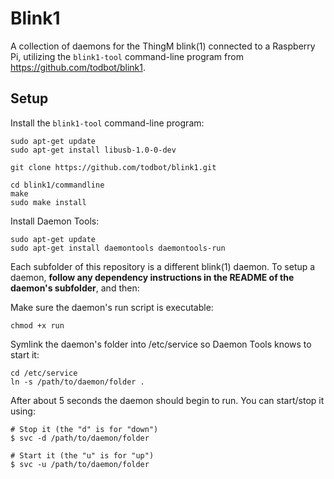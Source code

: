 Blink1
=======

A collection of daemons for the ThingM blink(1) connected to a Raspberry Pi, utilizing the `blink1-tool` command-line 
program from https://github.com/todbot/blink1.

## Setup

Install the `blink1-tool` command-line program:

```
sudo apt-get update
sudo apt-get install libusb-1.0-0-dev

git clone https://github.com/todbot/blink1.git

cd blink1/commandline
make
sudo make install
```


Install Daemon Tools:

```
sudo apt-get update
sudo apt-get install daemontools daemontools-run
```

Each subfolder of this repository is a different blink(1) daemon. To setup a daemon, **follow any dependency 
instructions in the README of the daemon's subfolder**, and then:

Make sure the daemon's run script is executable:

```
chmod +x run
```

Symlink the daemon's folder into /etc/service so Daemon Tools knows to start it:

```
cd /etc/service
ln -s /path/to/daemon/folder .
```

After about 5 seconds the daemon should begin to run. You can start/stop it using:

```
# Stop it (the "d" is for "down")
$ svc -d /path/to/daemon/folder

# Start it (the "u" is for "up")
$ svc -u /path/to/daemon/folder
```
